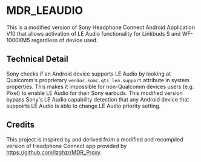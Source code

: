 # MDR_LEAUDIO

This is a modified version of Sony Headphone Connect Android Application V10 that allows activation of LE Audio functionality for Linkbuds S and WF-1000XM5 regardless of device used. 

## Technical Detail

Sony checks if an Android device supports LE Audio by looking at Qualcomm's proprietary `vendor.somc.qti_lea.support` attribute in system properties. This makes it impossible for non-Qualcomm devices users (e.g. Pixel) to enable LE Audio for their Sony earbuds. This modified version bypass Sony's LE Audio capability detection that any Android device that suppoirts LE Audio is able to change LE Audio priority setting.

## Credits

This project is inspired by and derived from a modified and recompiled version of Headphone Connect app provided by https://github.com/lzghzr/MDR_Proxy.
